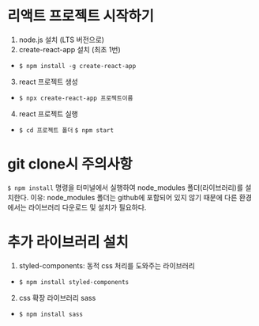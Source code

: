 # 리액트 프로젝트 시작하기

1. node.js 설치 (LTS 버전으로)
2. create-react-app 설치 (최초 1번)

- `$ npm install -g create-react-app`

3. react 프로젝트 생성

- `$ npx create-react-app 프로젝트이름`

4. react 프로젝트 실행

- `$ cd 프로젝트 폴더` `$ npm start`

# git clone시 주의사항

`$ npm install` 명령을 터미널에서 실행하여 node_modules 폴더(라이브러리)를 설치한다.
이유: node_modules 폴더는 github에 포함되어 있지 않기 때문에 다른 환경에서는 라이브러리 다운로드 및 설치가 필요하다.

# 추가 라이브러리 설치

1. styled-components: 동적 css 처리를 도와주는 라이브러리

- `$ npm install styled-components`

2. css 확장 라이브러리 sass

- `$ npm install sass`
